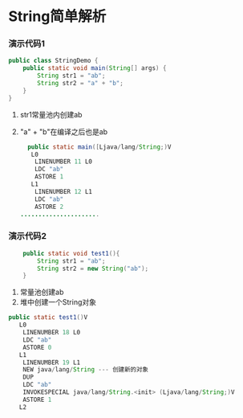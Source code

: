

# String简单解析
### 演示代码1

```java
public class StringDemo {
    public static void main(String[] args) {
        String str1 = "ab";
        String str2 = "a" + "b";
    }
}
```

1. str1常量池内创建ab

2. "a" + "b"在编译之后也是ab

   ```java
     public static main([Ljava/lang/String;)V
      L0
       LINENUMBER 11 L0
       LDC "ab"
       ASTORE 1
      L1
       LINENUMBER 12 L1
       LDC "ab"
       ASTORE 2
   ......................                     
   ```
### 演示代码2

```java
    public static void test1(){
        String str1 = "ab";
        String str2 = new String("ab");
    }
```

1. 常量池创建ab
2. 堆中创建一个String对象

```java
public static test1()V
   L0
    LINENUMBER 18 L0
    LDC "ab"
    ASTORE 0
   L1
    LINENUMBER 19 L1
    NEW java/lang/String --- 创建新的对象
    DUP
    LDC "ab"
    INVOKESPECIAL java/lang/String.<init> (Ljava/lang/String;)V
    ASTORE 1
   L2
```
